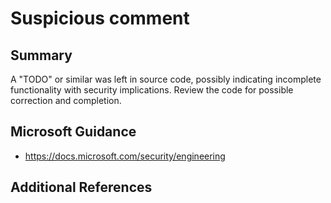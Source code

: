 # Suspicious comment

## Summary

A "TODO" or similar was left in source code, possibly indicating incomplete functionality with
security implications.  Review the code for possible correction and completion.

## Microsoft Guidance

* https://docs.microsoft.com/security/engineering

## Additional References
